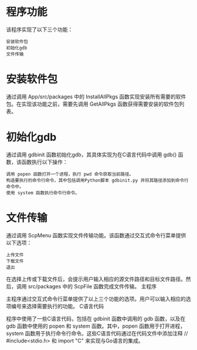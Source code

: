 # 程序功能

该程序实现了以下三个功能：

    安装软件包
    初始化gdb
    文件传输

# 安装软件包

通过调用 App/src/packages 中的 InstallAllPkgs 函数实现安装所有需要的软件包。在实现该功能之前，需要先调用 GetAllPkgs 函数获得需要安装的软件包列表。
# 初始化gdb

通过调用 gdbinit 函数初始化gdb，其具体实现为在C语言代码中调用 gdb() 函数，该函数执行以下操作：

    调用 popen 函数打开一个进程，执行 pwd 命令获取当前路径。
    构造要执行的命令行命令，其中包括调用Python脚本 gdbinit.py 并将其路径添加到命令行命令中。
    使用 system 函数执行命令行命令。

# 文件传输

通过调用 ScpMenu 函数实现文件传输功能。该函数通过交互式命令行菜单提供以下选项：

    上传文件
    下载文件
    退出

在选择上传或下载文件后，会提示用户输入相应的源文件路径和目标文件路径。然后，调用 src/packages 中的 ScpFile 函数完成文件传输。
主程序

主程序通过交互式命令行菜单提供了以上三个功能的选项。用户可以输入相应的选项编号来选择需要执行的功能。
C语言代码

程序中使用了一些C语言代码，包括在 gdbinit 函数中调用的 gdb 函数，以及在 gdb 函数中使用的 popen 和 system 函数。其中，popen 函数用于打开进程，system 函数用于执行命令行命令。这些C语言代码通过在代码文件中添加注释 // #include<stdio.h> 和 import "C" 来实现与Go语言的集成。
